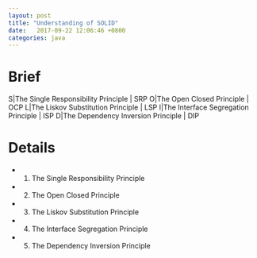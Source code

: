 ```yaml
---
layout: post
title: "Understanding of SOLID"
date:   2017-09-22 12:06:46 +0800
categories: java
---
```


# Brief

S|The Single Responsibility Principle | SRP
O|The Open Closed Principle | OCP
L|The Liskov Substitution Principle | LSP
I|The Interface Segregation Principle | ISP
D|The Dependency Inversion Principle | DIP
   

# Details

* 1. The Single Responsibility Principle
    

* 2. The Open Closed Principle

* 3. The Liskov Substitution Principle

* 4. The Interface Segregation Principle

* 5. The Dependency Inversion Principle 


